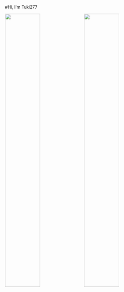 #Hi, I'm Tuki277

<img align="left" width="48%" src="https://github-readme-stats.vercel.app/api?username=Tuki277&show_icons=true&theme=radical" />
<img align="right" width="48%" src="https://github-readme-stats.vercel.app/api/top-langs/?username=Tuki277&layout=compact" />
